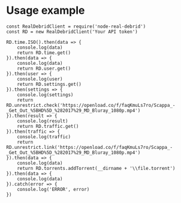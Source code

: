 # Usage example

	const RealDebridClient = require('node-real-debrid')
	const RD = new RealDebridClient('Your API token')

	RD.time.ISO().then(data => {
		console.log(data)
		return RD.time.get()
	}).then(data => {
		console.log(data)
		return RD.user.get()
	}).then(user => {
		console.log(user)
		return RD.settings.get()
	}).then(settings => {
		console.log(settings)
		return RD.unrestrict.check('https://openload.co/f/faqKmuLs7ro/Scappa_-_Get_Out_%5BHD%5D_%282017%29_MD_Bluray_1080p.mp4')
	}).then(result => {
		console.log(result)
		return RD.traffic.get()
	}).then(traffic => {
		console.log(traffic)
		return RD.unrestrict.link('https://openload.co/f/faqKmuLs7ro/Scappa_-_Get_Out_%5BHD%5D_%282017%29_MD_Bluray_1080p.mp4')
	}).then(data => {
		console.log(data)
		return RD.torrents.addTorrent(__dirname + '\\file.torrent')
	}).then(data => {
		console.log(data)
	}).catch(error => {
		console.log('ERROR', error)
	})
